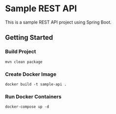 # Sample REST API
This is a sample REST API project using Spring Boot.

## Getting Started

### Build Project
```shell
mvn clean package
```

### Create Docker Image
```shell
docker build -t sample-api .
```

### Run Docker Containers
```shell
docker-compose up -d
```